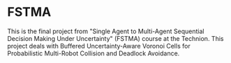 # FSTMA
This is the final project from "Single Agent to Multi-Agent Sequential
Decision Making Under Uncertainty" (FSTMA) course at the Technion.
This project deals with Buffered Uncertainty-Aware Voronoi Cells for 
Probabilistic Multi-Robot Collision and Deadlock Avoidance.
